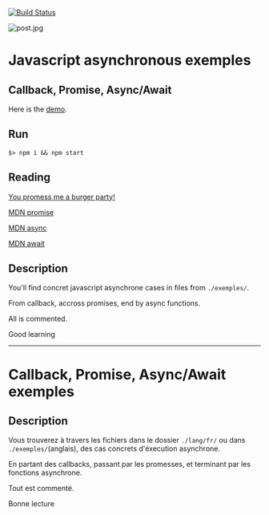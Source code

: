 [![Build Status](https://travis-ci.org/Jonathancollinet/asynchrone-exemple.svg?branch=master)](https://travis-ci.org/Jonathancollinet/asynchrone-exemple)

![post.jpg](https://jonathancollinet.github.io/asynchrone-exemple/assets/img/post.jpg)

# Javascript asynchronous exemples

## Callback, Promise, Async/Await

Here is the [demo](https://jonathancollinet.github.io/asynchrone-exemple/).

## Run

```$> npm i && npm start```

## Reading

[You promess me a burger party!](https://kosamari.com/notes/the-promise-of-a-burger-party)

[MDN promise](https://developer.mozilla.org/en-US/docs/Web/JavaScript/Reference/Global_Objects/Promise)

[MDN async](https://developer.mozilla.org/en-US/docs/Web/JavaScript/Reference/Statements/async_function)

[MDN await](https://developer.mozilla.org/en-US/docs/Web/JavaScript/Reference/Operators/await)

## Description

You'll find concret javascript asynchrone cases in files from ```./exemples/```.

From callback, accross promises, end by async functions.

All is commented.

Good learning

--------------------

# Callback, Promise, Async/Await exemples

## Description

Vous trouverez à travers les fichiers dans le dossier ```./lang/fr/``` ou dans ```./exemples/```(anglais), des cas concrets d'éxecution asynchrone.

En partant des callbacks, passant par les promesses, et terminant par les fonctions asynchrone.

Tout est commenté.

Bonne lecture

